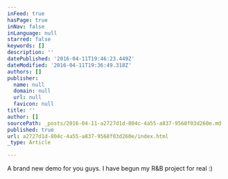 ```yaml
---
inFeed: true
hasPage: true
inNav: false
inLanguage: null
starred: false
keywords: []
description: ''
datePublished: '2016-04-11T19:46:23.449Z'
dateModified: '2016-04-11T19:36:49.318Z'
authors: []
publisher:
  name: null
  domain: null
  url: null
  favicon: null
title: ''
author: []
sourcePath: _posts/2016-04-11-a2727d1d-804c-4a55-a837-9568f03d260e.md
published: true
url: a2727d1d-804c-4a55-a837-9568f03d260e/index.html
_type: Article

---
```

A brand new demo for you guys. I have begun my R&B project for real :)